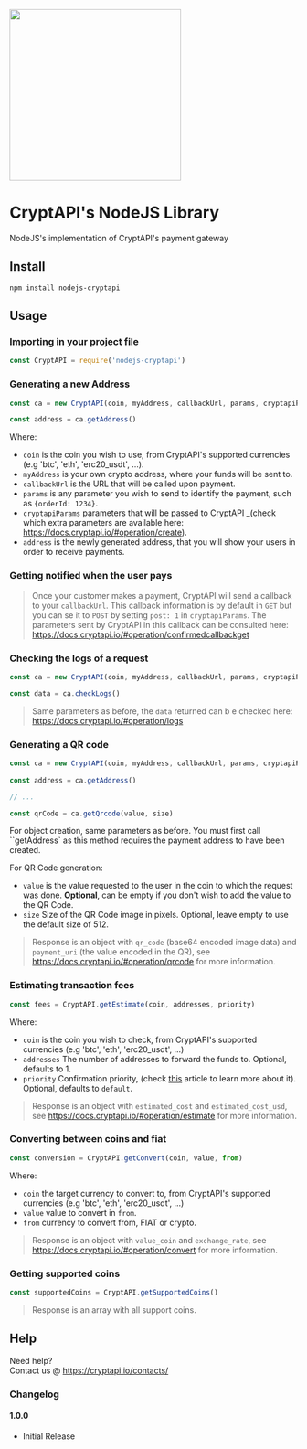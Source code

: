 [<img src="https://i.imgur.com/IfMAa7E.png" width="300"/>](image.png)

# CryptAPI's NodeJS Library
NodeJS's implementation of CryptAPI's payment gateway

## Install

```console
npm install nodejs-cryptapi
```

## Usage

### Importing in your project file

```js
const CryptAPI = require('nodejs-cryptapi')
```

### Generating a new Address

```js
const ca = new CryptAPI(coin, myAddress, callbackUrl, params, cryptapiParams)

const address = ca.getAddress()
```

Where:

* `coin` is the coin you wish to use, from CryptAPI's supported currencies (e.g 'btc', 'eth', 'erc20_usdt', ...).
* `myAddress` is your own crypto address, where your funds will be sent to.
* `callbackUrl` is the URL that will be called upon payment.
* `params` is any parameter you wish to send to identify the payment, such as `{orderId: 1234}`.
* `cryptapiParams` parameters that will be passed to CryptAPI _(check which extra parameters are available here: https://docs.cryptapi.io/#operation/create).
* `address` is the newly generated address, that you will show your users in order to receive payments.

### Getting notified when the user pays

> Once your customer makes a payment, CryptAPI will send a callback to your `callbackUrl`. This callback information is by default in ``GET`` but you can se it to ``POST`` by setting ``post: 1`` in ``cryptapiParams``. The parameters sent by CryptAPI in this callback can be consulted here: https://docs.cryptapi.io/#operation/confirmedcallbackget

### Checking the logs of a request

```js
const ca = new CryptAPI(coin, myAddress, callbackUrl, params, cryptapiParams)

const data = ca.checkLogs()
```
> Same parameters as before, the ```data``` returned can b e checked here: https://docs.cryptapi.io/#operation/logs

### Generating a QR code

```js
const ca = new CryptAPI(coin, myAddress, callbackUrl, params, cryptapiParams)
    
const address = ca.getAddress()

// ...

const qrCode = ca.getQrcode(value, size)
```
For object creation, same parameters as before. You must first call ``getAddress` as this method requires the payment address to have been created.

For QR Code generation:

* ``value`` is the value requested to the user in the coin to which the request was done. **Optional**, can be empty if you don't wish to add the value to the QR Code.
* ``size`` Size of the QR Code image in pixels. Optional, leave empty to use the default size of 512.

> Response is an object with `qr_code` (base64 encoded image data) and `payment_uri` (the value encoded in the QR), see https://docs.cryptapi.io/#operation/qrcode for more information.

### Estimating transaction fees

```js
const fees = CryptAPI.getEstimate(coin, addresses, priority)
```
Where: 
* ``coin`` is the coin you wish to check, from CryptAPI's supported currencies (e.g 'btc', 'eth', 'erc20_usdt', ...)
* ``addresses`` The number of addresses to forward the funds to. Optional, defaults to 1.
* ``priority`` Confirmation priority, (check [this](https://support.cryptapi.io/article/how-the-priority-parameter-works) article to learn more about it). Optional, defaults to ``default``.

> Response is an object with ``estimated_cost`` and ``estimated_cost_usd``, see https://docs.cryptapi.io/#operation/estimate for more information.

### Converting between coins and fiat

```js
const conversion = CryptAPI.getConvert(coin, value, from)
```
Where:
* ``coin`` the target currency to convert to, from CryptAPI's supported currencies (e.g 'btc', 'eth', 'erc20_usdt', ...)
* ``value`` value to convert in `from`.
* ``from`` currency to convert from, FIAT or crypto.

> Response is an object with ``value_coin`` and ``exchange_rate``, see https://docs.cryptapi.io/#operation/convert for more information.

### Getting supported coins
```js
const supportedCoins = CryptAPI.getSupportedCoins()
```

> Response is an array with all support coins.

## Help

Need help?  
Contact us @ https://cryptapi.io/contacts/


### Changelog

#### 1.0.0
* Initial Release